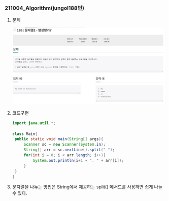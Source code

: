 ### 211004_Algorithm(jungol188번)

1. 문제

   ![211004_algorithm](211004_jungol188.assets/211004_algorithm.JPG)

2. 코드구현

   ```java
   import java.util.*;
   
   class Main{
   	public static void main(String[] args){
   		Scanner sc = new Scanner(System.in);
   		String[] arr = sc.nextLine().split(" ");
   		for(int i = 0; i < arr.length; i++){
   			System.out.println(i+1 + ". " + arr[i]);
   		}
   	}
   }
   ```

3. 문자열을 나누는 방법은 String에서 제공하는 split() 메서드를 사용하면 쉽게 나눌 수 있다.
